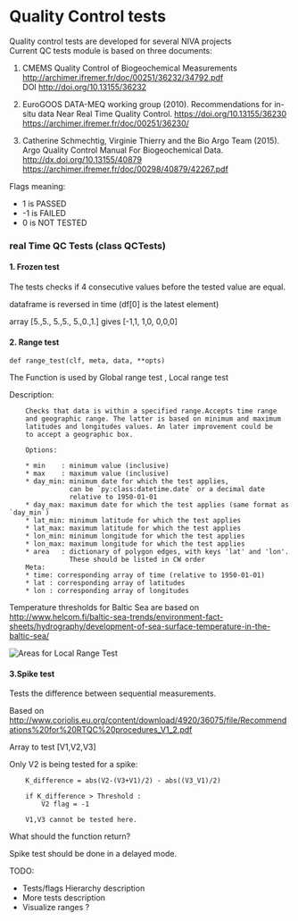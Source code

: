 # Quality Control tests 

Quality control tests are developed for several NIVA projects  
Current QC tests module is based on three documents: 

1. CMEMS Quality Control of Biogeochemical Measurements
http://archimer.ifremer.fr/doc/00251/36232/34792.pdf   
DOI http://doi.org/10.13155/36232

1. EuroGOOS DATA-MEQ working group (2010). 
Recommendations for in-situ data Near Real Time Quality Control. https://doi.org/10.13155/36230
https://archimer.ifremer.fr/doc/00251/36230/ 

1. Catherine Schmechtig, Virginie Thierry and the Bio Argo Team (2015). 
Argo Quality Control Manual For Biogeochemical Data. http://dx.doi.org/10.13155/40879
https://archimer.ifremer.fr/doc/00298/40879/42267.pdf


Flags meaning: 

* 1  is PASSED 
* -1 is FAILED 
* 0 is NOT TESTED

### real Time QC Tests  (class QCTests)

#### 1. Frozen test

The tests checks if 4 consecutive values before the tested value are equal. 

dataframe is reversed in time (df[0] is the latest element) 

array [5.,5., 5.,5., 5.,0.,1.] gives [-1,1, 1,0, 0,0,0] 

#### 2. Range test

`def range_test(clf, meta, data, **opts)`

The Function is used by Global range test , Local range test

Description:

        Checks that data is within a specified range.Accepts time range 
        and geographic range. The latter is based on minimum and maximum 
        latitudes and longitudes values. An later improvement could be
        to accept a geographic box.  
        
        Options:  
               
        * min    : minimum value (inclusive)
        * max    : maximum value (inclusive)
        * day_min: minimum date for which the test applies,
                   can be `py:class:datetime.date` or a decimal date
                   relative to 1950-01-01
        * day_max: maximum date for which the test applies (same format as `day_min`) 
        * lat_min: minimum latitude for which the test applies
        * lat_max: maximum latitude for which the test applies
        * lon_min: minimum longitude for which the test applies
        * lon_max: maximum longitude for which the test applies
        * area   : dictionary of polygon edges, with keys 'lat' and 'lon'. 
                   These should be listed in CW order       
        Meta:        
        * time: corresponding array of time (relative to 1950-01-01)
        * lat : corresponding array of latitudes
        * lon : corresponding array of longitudes   
        
   
Temperature thresholds for Baltic Sea are based on http://www.helcom.fi/baltic-sea-trends/environment-fact-sheets/hydrography/development-of-sea-surface-temperature-in-the-baltic-sea/      


![Areas for Local Range Test](../figs/Local_range_test_areas.png) 


#### 3.Spike test

Tests the difference between sequential measurements. 

Based on http://www.coriolis.eu.org/content/download/4920/36075/file/Recommendations%20for%20RTQC%20procedures_V1_2.pdf 

Array to test [V1,V2,V3]

Only V2 is being tested for a spike: 
      
        K_difference = abs(V2-(V3+V1)/2) - abs((V3_V1)/2)

        if K_difference > Threshold :
            V2 flag = -1 

        V1,V3 cannot be tested here. 

What should the function return? 

Spike test should be done in a delayed mode. 
        

TODO: 
* Tests/flags Hierarchy description 
* More tests description 
* Visualize ranges ?

        
